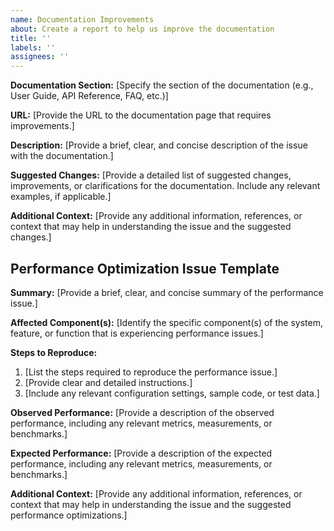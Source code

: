 ```yaml
---
name: Documentation Improvements
about: Create a report to help us improve the documentation
title: ''
labels: ''
assignees: ''
---
```


**Documentation Section:**
[Specify the section of the documentation (e.g., User Guide, API Reference, FAQ, etc.)]

**URL:**
[Provide the URL to the documentation page that requires improvements.]

**Description:**
[Provide a brief, clear, and concise description of the issue with the documentation.]

**Suggested Changes:**
[Provide a detailed list of suggested changes, improvements, or clarifications for the documentation. Include any relevant examples, if applicable.]

**Additional Context:**
[Provide any additional information, references, or context that may help in understanding the issue and the suggested changes.]

## Performance Optimization Issue Template

**Summary:**
[Provide a brief, clear, and concise summary of the performance issue.]

**Affected Component(s):**
[Identify the specific component(s) of the system, feature, or function that is experiencing performance issues.]

**Steps to Reproduce:**

1. [List the steps required to reproduce the performance issue.]
2. [Provide clear and detailed instructions.]
3. [Include any relevant configuration settings, sample code, or test data.]

**Observed Performance:**
[Provide a description of the observed performance, including any relevant metrics, measurements, or benchmarks.]

**Expected Performance:**
[Provide a description of the expected performance, including any relevant metrics, measurements, or benchmarks.]

**Additional Context:**
[Provide any additional information, references, or context that may help in understanding the issue and the suggested performance optimizations.]

